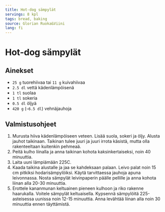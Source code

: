 ```yaml
---
title: Hot-dog sämpylät
servings: 8 kpl
tags: bread, baking
source: Glorian Ruoka&Viini
lang: fi
---
```


# Hot-dog sämpylät

## Ainekset

- `25 g` tuorehiivaa tai `11 g` kuivahiivaa
- `2.5 dl` vettä kädenlämpöisenä
- `1 tl` suolaa
- `1 tl` sokeria
- `0.5 dl` öljyä
- `420 g` (`~6.5 dl`) vehnäjauhoja

## Valmistusohjeet

1. Murusta hiiva kädenlämpöiseen veteen. Lisää suola, sokeri ja öljy. Alusta jauhot taikinaan. Taikinan tulee juuri ja juuri irrota käsistä, mutta olla rakenteeltaan kuitenkin pehmeaä.
1. Peitä kulho liinalla ja anna taikinan kohota kaksinkertaiseksi, noin 40 minuuttia.
1. Laita uuni lämpiämään 225C.
1. Kaada taikina alustalle ja jaa se kahdeksaan palaan. Leivo palat noin 15 cm pitkiksi hodarisämpylöiksi. Käytä tarvittaessa jauhoja apuna leivonnassa. Nosta sämpylät leivinpaperin päälle pellille ja anna kohota liinan alla 20-30 minuuttia.
1. Erottele kananmunan keltuainen pieneen kulhoon ja riko rakenne haarukalla. Voitele sämpylät keltuaisella. Kypsennä sämpylöitä 225-asteisessa uunissa noin 12-15 minuuttia. Anna levähtää liinan alla noin 30 minuuttia ennen täyttämistä.
